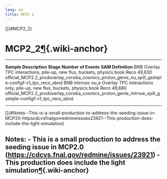 ```yaml
---
lang: en
title: MCP2 2
---
```


[]{#MCP2_2}

MCP2\_2[¶](#MCP2_2){.wiki-anchor}
=================================

  ----------------------------- ----------------------------------------------------------------- ----------- ---------------------- ---------------------------------------------------------------------------------------------------------------------
  **Sample**                    **Description**                                                   **Stage**   **Number of Events**   **SAM Definition**
  BNB Overlay                   TPC interactions, pile-up, new flux, buckets, physics book        Reco        49,630                 official\_MCP2.2\_prodoverlay\_corsika\_cosmics\_proton\_genie\_nu\_spill\_gsimple-configf-v1\_tpc\_reco\_sbnd
  BNB intrinsic nu\_e Overlay   TPC interactions only, pile-up, new flux, buckets, physics book   Reco        49,680                 official\_MCP2.2\_prodoverlay\_corsika\_cosmics\_proton\_genie\_intrnue\_spill\_gsimple-configf-v1\_tpc\_reco\_sbnd
  ----------------------------- ----------------------------------------------------------------- ----------- ---------------------- ---------------------------------------------------------------------------------------------------------------------

[]{#Notes--This-is-a-small-production-to-address-the-seeding-issue-in-MCP20-httpscdcvsfnalgovredmineissues23921--This-production-does-include-the-light-simulation}

Notes: - This is a small production to address the seeding issue in MCP2.0 (<https://cdcvs.fnal.gov/redmine/issues/23921>) - This production does include the light simulation[¶](#Notes--This-is-a-small-production-to-address-the-seeding-issue-in-MCP20-httpscdcvsfnalgovredmineissues23921--This-production-does-include-the-light-simulation){.wiki-anchor}
----------------------------------------------------------------------------------------------------------------------------------------------------------------------------------------------------------------------------------------------------------------------------------------------------------------------------------------------------------------
